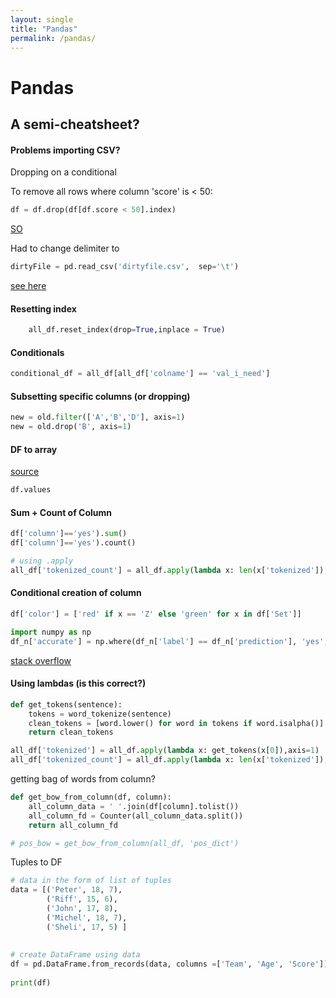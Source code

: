 ```yaml
--- 
layout: single
title: "Pandas"
permalink: /pandas/
---
```


# Pandas 

## A semi-cheatsheet? 

#### Problems importing CSV?

Dropping on a conditional

To remove all rows where column 'score' is < 50:

```python
df = df.drop(df[df.score < 50].index)
```
[SO](https://stackoverflow.com/questions/13851535/delete-rows-from-a-pandas-dataframe-based-on-a-conditional-expression-involving)

Had to change delimiter to 

```python
dirtyFile = pd.read_csv('dirtyfile.csv',  sep='\t')
```
[see here](https://stackoverflow.com/questions/18039057/python-pandas-error-tokenizing-data)

#### Resetting index

```python
    all_df.reset_index(drop=True,inplace = True) 
```

#### Conditionals

```python
conditional_df = all_df[all_df['colname'] == 'val_i_need']
```

#### Subsetting specific columns (or dropping)

```python
new = old.filter(['A','B','D'], axis=1)
new = old.drop('B', axis=1)
```

#### DF to array

[source](https://stackoverflow.com/questions/13187778/convert-pandas-dataframe-to-numpy-array)

```python
df.values
```

#### Sum + Count of Column

```python
df['column']=='yes').sum()
df['column']=='yes').count()

# using .apply
all_df['tokenized_count'] = all_df.apply(lambda x: len(x['tokenized']),axis=1)
```
#### Conditional creation of column
```python
df['color'] = ['red' if x == 'Z' else 'green' for x in df['Set']]

import numpy as np
df_n['accurate'] = np.where(df_n['label'] == df_n['prediction'], 'yes', 'no')
```
[stack overflow](https://stackoverflow.com/questions/19913659/pandas-conditional-creation-of-a-series-dataframe-column)

#### Using lambdas (is this correct?)
```python
def get_tokens(sentence):
    tokens = word_tokenize(sentence)
    clean_tokens = [word.lower() for word in tokens if word.isalpha()]
    return clean_tokens

all_df['tokenized'] = all_df.apply(lambda x: get_tokens(x[0]),axis=1)
all_df['tokenized_count'] = all_df.apply(lambda x: len(x['tokenized']),axis=1)
```

getting bag of words from column?

```python
def get_bow_from_column(df, column):
    all_column_data = ' '.join(df[column].tolist())
    all_column_fd = Counter(all_column_data.split())
    return all_column_fd

# pos_bow = get_bow_from_column(all_df, 'pos_dict')
```

Tuples to DF

```python
# data in the form of list of tuples 
data = [('Peter', 18, 7), 
        ('Riff', 15, 6), 
        ('John', 17, 8), 
        ('Michel', 18, 7), 
        ('Sheli', 17, 5) ] 
  
  
# create DataFrame using data 
df = pd.DataFrame.from_records(data, columns =['Team', 'Age', 'Score']) 
  
print(df)
```